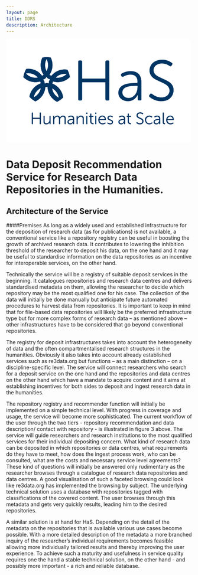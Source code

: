 ```yaml
---
layout: page
title: DDRS
description: Architecture
---
```


![alt text](https://github.com/DARIAH-ERIC/ddrs/blob/master/docs/contents/HaS_Logo_transparent_DARIAH_Farbton.png "Humanities at Scale")

# Data Deposit Recommendation Service for Research Data Repositories in the Humanities.
## Architecture of the Service

####Premises
As long as a widely used and established infrastructure for the deposition of research data (as for publications) is not available, a conventional service like a repository registry can be useful in boosting the growth of archived research data. It contributes to lowering the inhibition threshold of the researcher to deposit his data, on the one hand and it may be useful to standardise information on the data repositories as an incentive for interoperable services, on the other hand.

Technically the service will be a registry of suitable deposit services in the beginning. It catalogues repositories and research data centres and delivers standardised metadata on them, allowing the researcher to decide which repository may be the most qualified one for his case. The collection of the data will initially be done manually but anticipate future automated procedures to harvest data from repositories. It is important to keep in mind that for file-based data repositories will likely be the preferred infrastructure type but for more complex forms of research data – as mentioned above – other infrastructures have to be considered that go beyond conventional repositories.

The registry for deposit infrastructures takes into account the heterogeneity of data and the often compartmentalised research structures in the humanities. Obviously it also takes into account already established services such as re3data.org but functions – as a main distinction – on a discipline-specific level. The service will connect researchers who search for a deposit service on the one hand and the repositories and data centres on the other hand which have a mandate to acquire content and it aims at establishing incentives for both sides to deposit and ingest research data in the humanities.

The repository registry and recommender function will initially be implemented on a simple technical level. With progress in coverage and usage, the service will become more sophisticated. The current workflow of the user through the two tiers - repository recommendation and data description/ contact with repository -  is illustrated in figure 3 above. The service will guide researchers and research institutions to the most qualified services for their individual depositing concern. What kind of research data can be deposited in which repositories or data centres, what requirements do they have to meet, how does the ingest process work, who can be consulted, what are the costs and necessary service level agreements? These kind of questions will initially be answered only rudimentary as the researcher browses through a catalogue of research data repositories and data centres. A good visualisation of such a faceted browsing could look like re3data.org has implemented the browsing by subject. The underlying technical solution uses a database with repositories tagged with classifications of the covered content. The user browses through this metadata and gets very quickly results, leading him to the desired repositories.

A similar solution is at hand for HaS. Depending on the detail of the metadata on the repositories that is available various use cases become possible. With a more detailed description of the metadata a more branched inquiry of the researcher’s individual requirements becomes feasible allowing more individually tailored results and thereby improving the user experience. To achieve such a maturity and usefulness in service quality requires one the hand a stable technical solution, on the other hand - and possibly more important - a rich and reliable database.